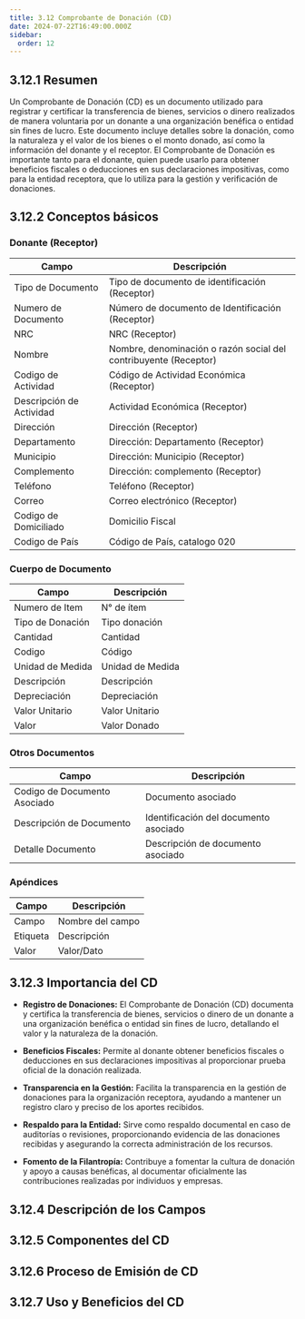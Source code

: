 ```yaml
---
title: 3.12 Comprobante de Donación (CD)
date: 2024-07-22T16:49:00.000Z
sidebar:
  order: 12
---
```

## 3.12.1 Resumen

Un Comprobante de Donación (CD) es un documento utilizado para registrar y certificar la transferencia de bienes, servicios o dinero realizados de manera voluntaria por un donante a una organización benéfica o entidad sin fines de lucro. Este documento incluye detalles sobre la donación, como la naturaleza y el valor de los bienes o el monto donado, así como la información del donante y el receptor. El Comprobante de Donación es importante tanto para el donante, quien puede usarlo para obtener beneficios fiscales o deducciones en sus declaraciones impositivas, como para la entidad receptora, que lo utiliza para la gestión y verificación de donaciones.


## 3.12.2 Conceptos básicos

### **Donante (Receptor)**
| Campo              | Descripción                                                   |
|--------------------|---------------------------------------------------------------|
| Tipo de Documento     | Tipo de documento de identificación (Receptor)                |
| Numero de Documento      | Número de documento de Identificación (Receptor)              |
| NRC                | NRC (Receptor)                                                |
| Nombre             | Nombre, denominación o razón social del contribuyente (Receptor) |
| Codigo de Actividad      | Código de Actividad Económica (Receptor)                      |
| Descripción de Actividad     | Actividad Económica (Receptor)                                |
| Dirección          | Dirección (Receptor)                                          |
| Departamento       | Dirección: Departamento (Receptor)                            |
| Municipio          | Dirección: Municipio (Receptor)                               |
| Complemento        | Dirección: complemento (Receptor)                             |
| Teléfono           | Teléfono (Receptor)                                           |
| Correo             | Correo electrónico (Receptor)                                 |
| Codigo de Domiciliado    | Domicilio Fiscal                                              |
| Codigo de País           | Código de País, catalogo 020                                  |


### **Cuerpo de Documento**
| Campo              | Descripción                                                   |
|--------------------|---------------------------------------------------------------|
| Numero de Item           | N° de ítem                                                    |
| Tipo de Donación      | Tipo donación                                                 |
| Cantidad           | Cantidad                                                      |
| Codigo             | Código                                                        |
| Unidad de Medida         | Unidad de Medida                                              |
| Descripción        | Descripción                                                   |
| Depreciación       | Depreciación                                                  |
| Valor Unitario          | Valor Unitario                                                |
| Valor              | Valor Donado                                                  |

### **Otros Documentos**
| Campo             | Descripción                                  |
|-------------------|----------------------------------------------|
| Codigo de Documento Asociado  | Documento asociado                           |
| Descripción de Documento    | Identificación del documento asociado        |
| Detalle Documento | Descripción de documento asociado            |

### **Apéndices**

| Campo  | Descripción           |
|--------|-----------------------|
| Campo  | Nombre del campo      |
| Etiqueta | Descripción          |
| Valor  | Valor/Dato            |


## 3.12.3 Importancia del CD

- **Registro de Donaciones:** El Comprobante de Donación (CD) documenta y certifica la transferencia de bienes, servicios o dinero de un donante a una organización benéfica o entidad sin fines de lucro, detallando el valor y la naturaleza de la donación.

- **Beneficios Fiscales:** Permite al donante obtener beneficios fiscales o deducciones en sus declaraciones impositivas al proporcionar prueba oficial de la donación realizada.

- **Transparencia en la Gestión:** Facilita la transparencia en la gestión de donaciones para la organización receptora, ayudando a mantener un registro claro y preciso de los aportes recibidos.

- **Respaldo para la Entidad:** Sirve como respaldo documental en caso de auditorías o revisiones, proporcionando evidencia de las donaciones recibidas y asegurando la correcta administración de los recursos.

- **Fomento de la Filantropía:** Contribuye a fomentar la cultura de donación y apoyo a causas benéficas, al documentar oficialmente las contribuciones realizadas por individuos y empresas.

## 3.12.4 Descripción de los Campos
## 3.12.5 Componentes del CD
## 3.12.6 Proceso de Emisión de CD
## 3.12.7 Uso y Beneficios del CD
